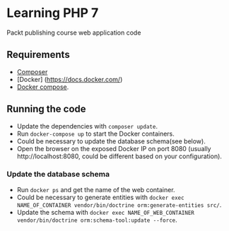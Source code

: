 # Learning PHP 7
Packt publishing course web application code

## Requirements

- [Composer](https://getcomposer.org/)
- [Docker] (https://docs.docker.com/)
- [Docker compose](https://docs.docker.com/compose/install/).

## Running the code

- Update the dependencies with `composer update`.
- Run `docker-compose up` to start the Docker containers.
- Could be necessary to update the database schema(see below).
- Open the browser on the exposed Docker IP on port 8080 (usually http://localhost:8080, could be different based on your configuration).

### Update the database schema

- Run `docker ps` and get the name of the web container.
- Could be necessary to generate entities with `docker exec NAME_OF_CONTAINER vendor/bin/doctrine orm:generate-entities src/`.
- Update the schema with `docker exec NAME_OF_WEB_CONTAINER vendor/bin/doctrine orm:schema-tool:update --force`.
